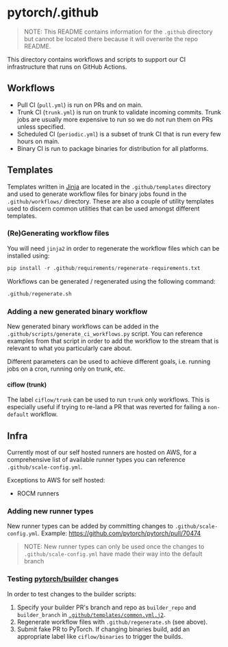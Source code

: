 # pytorch/.github

> NOTE: This README contains information for the `.github` directory but cannot be located there because it will overwrite the
repo README.

This directory contains workflows and scripts to support our CI infrastructure that runs on GitHub Actions.

## Workflows

- Pull CI (`pull.yml`) is run on PRs and on main.
- Trunk CI (`trunk.yml`) is run on trunk to validate incoming commits. Trunk jobs are usually more expensive to run so we do not run them on PRs unless specified.
- Scheduled CI (`periodic.yml`) is a subset of trunk CI that is run every few hours on main.
- Binary CI is run to package binaries for distribution for all platforms.

## Templates

Templates written in [Jinja](https://jinja.palletsprojects.com/en/3.0.x/) are located in the `.github/templates` directory
and used to generate workflow files for binary jobs found in the `.github/workflows/` directory. These are also a
couple of utility templates used to discern common utilities that can be used amongst different templates.

### (Re)Generating workflow files

You will need `jinja2` in order to regenerate the workflow files which can be installed using:
```py
pip install -r .github/requirements/regenerate-requirements.txt
```

Workflows can be generated / regenerated using the following command:
```py
.github/regenerate.sh
```

### Adding a new generated binary workflow

New generated binary workflows can be added in the `.github/scripts/generate_ci_workflows.py` script. You can reference
examples from that script in order to add the workflow to the stream that is relevant to what you particularly
care about.

Different parameters can be used to achieve different goals, i.e. running jobs on a cron, running only on trunk, etc.

#### ciflow (trunk)

The label `ciflow/trunk` can be used to run `trunk` only workflows. This is especially useful if trying to re-land a PR that was
reverted for failing a `non-default` workflow.

## Infra

Currently most of our self hosted runners are hosted on AWS, for a comprehensive list of available runner types you
can reference `.github/scale-config.yml`.

Exceptions to AWS for self hosted:
* ROCM runners

### Adding new runner types

New runner types can be added by committing changes to `.github/scale-config.yml`. Example: https://github.com/pytorch/pytorch/pull/70474

> NOTE: New runner types can only be used once the changes to `.github/scale-config.yml` have made their way into the default branch

### Testing [pytorch/builder](https://github.com/pytorch/builder) changes

In order to test changes to the builder scripts:

1. Specify your builder PR's branch and repo as `builder_repo` and  `builder_branch` in [`.github/templates/common.yml.j2`](https://github.com/pytorch/pytorch/blob/32356aaee6a77e0ae424435a7e9da3d99e7a4ca5/.github/templates/common.yml.j2#LL10C26-L10C32).
2. Regenerate workflow files with `.github/regenerate.sh` (see above).
3. Submit fake PR to PyTorch. If changing binaries build, add an appropriate label like `ciflow/binaries` to trigger the builds.
